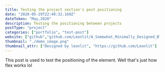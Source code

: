 ```yaml
---
title: Testing the project section's post positioning
date: "2020-05-29T22:40:32.169Z"
dateToken: "May,2020"
description: Testing the positioning between projects
postType: "project"
categories: ["portfolio", "test-post"]
website: ["github","github.com/Leonlit/A_Somewhat_Minimally_Designed_Blog"]
thumbnail: "./demo_image.png"
thumbnail_attr: ["Designed by leonlit", "https://github.com/Leonlit"]
---
```


This post is used to test the positioning of the element. Well that's just how flex works lol